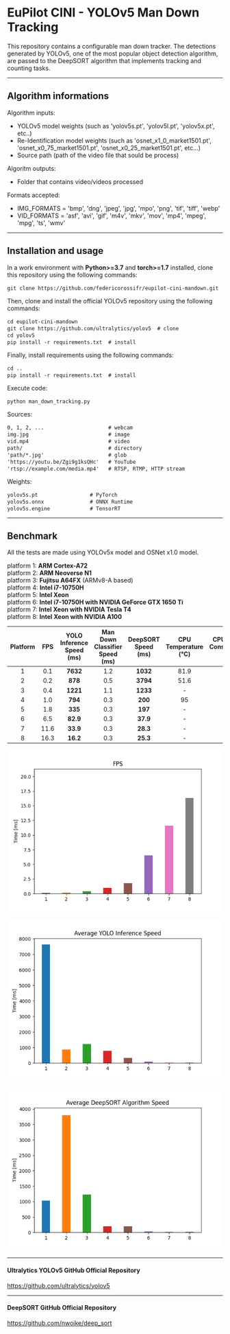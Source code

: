 # EuPilot CINI - YOLOv5 Man Down Tracking

This repository contains a configurable man down tracker. The detections generated by YOLOv5, one of the most popular object detection algorithm, are passed to the DeepSORT algorithm that implements tracking and counting tasks.

***

## Algorithm informations

Algorithm inputs:
- YOLOv5 model weights (such as 'yolov5s.pt', 'yolov5l.pt', 'yolov5x.pt', etc..) 
- Re-Identification model weights (such as 'osnet_x1_0_market1501.pt', 'osnet_x0_75_market1501.pt', 'osnet_x0_25_market1501.pt', etc...)
- Source path (path of the video file that sould be process)

Algoritm outputs:
- Folder that contains video/videos processed

Formats accepted:
- IMG_FORMATS = 'bmp', 'dng', 'jpeg', 'jpg', 'mpo', 'png', 'tif', 'tiff', 'webp'
- VID_FORMATS = 'asf', 'avi', 'gif', 'm4v', 'mkv', 'mov', 'mp4', 'mpeg', 'mpg', 'ts', 'wmv'

***

## Installation and usage

In a work environment with **Python>=3.7** and **torch>=1.7** installed, clone this repository using the following commands:
```
git clone https://github.com/federicorossifr/eupilot-cini-mandown.git
```
Then, clone and install the official YOLOv5 repository using the following commands:
```
cd eupilot-cini-mandown
git clone https://github.com/ultralytics/yolov5  # clone
cd yolov5
pip install -r requirements.txt  # install
```
Finally, install requirements using the following commands:
```
cd ..
pip install -r requirements.txt  # install
```
Execute code:
```
python man_down_tracking.py
```

Sources:

    0, 1, 2, ...                     # webcam
    img.jpg                          # image
    vid.mp4                          # video
    path/                            # directory
    'path/*.jpg'                     # glob
    'https://youtu.be/Zgi9g1ksQHc'   # YouTube
    'rtsp://example.com/media.mp4'   # RTSP, RTMP, HTTP stream

Weights:

    yolov5s.pt                 # PyTorch
    yolov5s.onnx               # ONNX Runtime
    yolov5s.engine             # TensorRT

***
## Benchmark

All the tests are made using YOLOv5x model and OSNet x1.0 model.
   
platform 1: **ARM Cortex-A72**  
platform 2: **ARM Neoverse N1**  
platform 3: **Fujitsu A64FX** (ARMv8-A based)   
platform 4: **Intel i7-10750H**     
platform 5: **Intel Xeon**   
platform 6: **Intel i7-10750H with NVIDIA GeForce GTX 1650 Ti**  
platform 7: **Intel Xeon with NVIDIA Tesla T4**  
platform 8: **Intel Xeon with NVIDIA A100**  

| Platform | FPS | YOLO Inference Speed<br>(ms) | Man Down Classifier Speed<br>(ms) | DeepSORT Speed<br>(ms) | CPU Temperature<br>(°C) | CPU Power Consumption<br>(W) | GPU Temperature<br>(°C) | GPU Power Consumption<br>(W) |
|:-:|:-:|:-:|:-:|:-:|:-:|:-:|:-:|:-:|
| 1 | 0.1 | **7632** | 1.2 | **1032** | 81.9 | - | - | - |
| 2 | 0.2 | **878** | 0.5 | **3794** | 51.6 | - | - | - | 
| 3 | 0.4 | **1221** | 1.1 | **1233** | - | - | - | - |
| 4 | 1.0 | **794** | 0.3 | **200** | 95 | - | - | - |
| 5 | 1.8 | **335** | 0.3 | **197** | - | - | - | - |
| 6 | 6.5 | **82.9** | 0.3 | **37.9** | - | - | 74.7 | 38.2 |
| 7 | 11.6 | **33.9** | 0.3 | **28.3** | - | - | 48.9 | 57.1 |
| 8 | 16.3 | **16.2** | 0.3 | **25.3** | - | - | 30.8 | 44.4 |

<p align = "center"><img width="600" src="fps.png"></p>

<p align = "center"><img width="600" src="yolo_inference_speed.png"></p>

<p align = "center"><img width="600" src="deep_sort_speed.png"></p>

***

#### Ultralytics YOLOv5 GitHub Official Repository
https://github.com/ultralytics/yolov5

***

#### DeepSORT GitHub Official Repository
https://github.com/nwojke/deep_sort
